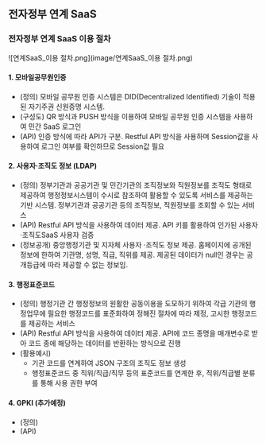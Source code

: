 ## 전자정부 연계 SaaS

### 전자정부 연계 SaaS 이용 절차
![연계SaaS_이용 절차.png](image/연계SaaS_이용 절차.png)

#### 1. 모바일공무원인증
- (정의) 모바일 공무원 인증 시스템은 DID(Decentralized Identified) 기술이 적용된 자기주권 신원증명 시스템.
- (구성도) QR 방식과 PUSH 방식을 이용하여 모바일 공무원 인증 시스템을 사용하여 민간 SaaS 로그인
- (API) 인증 방식에 따라 API가 구분. Restful API 방식을 사용하며 Session값을 사용하여 로그인 여부를 확인하므로 Session값 필요

#### 2. 사용자·조직도 정보 (LDAP)
- (정의) 정부기관과 공공기관 및 민간기관의 조직정보와 직원정보를 조직도 형태로 제공하여 행정정보시스템이 수시로 참조하여 활용할 수 있도록 서비스를 제공하는 기반 시스템. 정부기관과 공공기관 등의 조직정보, 직원정보를 조회할 수 있는 서비스
- (API) Restful API 방식을 사용하여 데이터 제공. API 키를 활용하여 인가된 사용자·조직도SaaS 사용자 검증
- (정보공개) 중앙행정기관 및 지자체 사용자 ·조직도 정보 제공. 홈페이지에 공개된 정보에 한하여 기관명, 성명, 직급, 직위를 제공. 제공된 데이터가 null인 경우는 공개등급에 따라 제공할 수 없는 정보임.

#### 3. 행정표준코드
- (정의) 행정기관 간 행정정보의 원활한 공동이용을 도모하기 위하여 각급 기관의 행정업무에 필요한 행정코드를 표준화하여 정해진 절차에 따라 제정, 고시한 행정코드를 제공하는 서비스
- (API) Restful API 방식을 사용하여 데이터 제공. API에 코드 종명을 매개변수로 받아 코드 종에 해당하는 데이터를 반환하는 방식으로 진행
- (활용예시)
  - 기관 코드를 연계하여 JSON 구조의 조직도 정보 생성
  - 행정표준코드 중 직위/직급/직무 등의 표준코드를 연계한 후, 직위/직급별 분류를 통해 사용 권한 부여

#### 4. GPKI (추가예정)
- (정의)
- (API)
